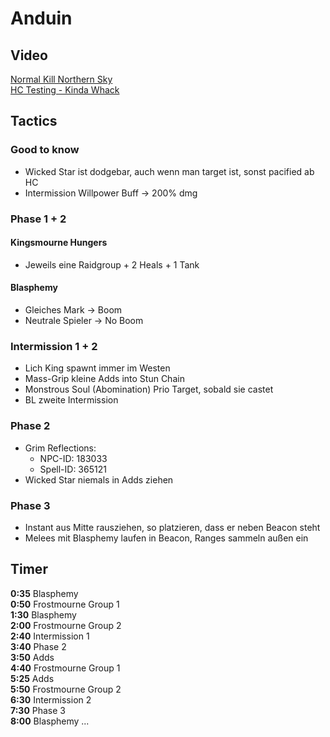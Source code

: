 # Anduin

## Video

[Normal Kill Northern Sky](https://www.twitch.tv/videos/1273585898?t=02h33m28s)\
[HC Testing - Kinda Whack](https://www.twitch.tv/videos/1261894130?t=00h58m47s)

## Tactics

### Good to know

- Wicked Star ist dodgebar, auch wenn man target ist, sonst pacified ab HC
- Intermission Willpower Buff -> 200% dmg

### Phase 1 + 2

#### Kingsmourne Hungers

- Jeweils eine Raidgroup + 2 Heals + 1 Tank

#### Blasphemy

- Gleiches Mark -> Boom
- Neutrale Spieler -> No Boom

### Intermission 1 + 2

- Lich King spawnt immer im Westen
- Mass-Grip kleine Adds into Stun Chain
- Monstrous Soul (Abomination) Prio Target, sobald sie castet
- BL zweite Intermission

### Phase 2

- Grim Reflections:
    - NPC-ID: 183033
    - Spell-ID: 365121
- Wicked Star niemals in Adds ziehen

### Phase 3

- Instant aus Mitte rausziehen, so platzieren, dass er neben Beacon steht
- Melees mit Blasphemy laufen in Beacon, Ranges sammeln außen ein

## Timer
**0:35** Blasphemy\
**0:50** Frostmourne Group 1\
**1:30** Blasphemy\
**2:00** Frostmourne Group 2\
**2:40** Intermission 1\
**3:40** Phase 2\
**3:50** Adds\
**4:40** Frostmourne Group 1\
**5:25** Adds\
**5:50** Frostmourne Group 2\
**6:30** Intermission 2\
**7:30** Phase 3\
**8:00** Blasphemy
...